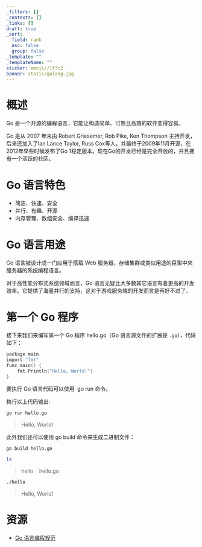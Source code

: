 ```yaml
---
_filters: []
_contexts: []
_links: []
draft: true
_sort:
  field: rank
  asc: false
  group: false
_template: ""
_templateName: ""
sticker: emoji//1f3c2
banner: static/golang.jpg
---
```

# 概述
Go 是一个开源的编程语言，它能让构造简单、可靠且高效的软件变得容易。

Go 是从 2007 年末由 Robert Griesemer, Rob Pike, Ken Thompson 主持开发，后来还加入了Ian Lance Taylor, Russ Cox等人，并最终于2009年11月开源，在2012年早些时候发布了Go 1稳定版本。现在Go的开发已经是完全开放的，并且拥有一个活跃的社区。

# Go 语言特色
- 简洁、快速、安全
- 并行、有趣、开源
- 内存管理、数组安全、编译迅速

# Go 语言用途

Go 语言被设计成一门应用于搭载 Web 服务器，存储集群或类似用途的巨型中央服务器的系统编程语言。

对于高性能分布式系统领域而言，Go 语言无疑比大多数其它语言有着更高的开发效率。它提供了海量并行的支持，这对于游戏服务端的开发而言是再好不过了。

# 第一个 Go 程序

接下来我们来编写第一个 Go 程序 hello.go（Go 语言源文件的扩展是 `.go`），代码如下：
```go title="hello.go"
package main  
import "fmt"  
func main() {  
    fmt.Println("Hello, World!")  
}
```

要执行 Go 语言代码可以使用  go run 命令。

执行以上代码输出:
```bash
go run hello.go 
```
> Hello, World!

此外我们还可以使用 go build 命令来生成二进制文件：
```bash
go build hello.go 
```

```bash
ls
```
> hello    hello.go
```bash
./hello 
```
> Hello, World!

# 资源

- [Go 语言编程规范](https://gocn.github.io/styleguide/)